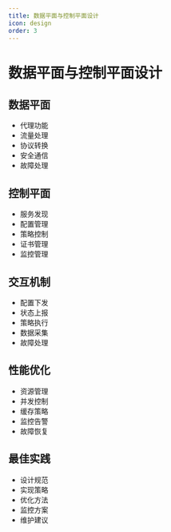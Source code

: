 ```yaml
---
title: 数据平面与控制平面设计
icon: design
order: 3
---
```


# 数据平面与控制平面设计

## 数据平面
- 代理功能
- 流量处理
- 协议转换
- 安全通信
- 故障处理

## 控制平面
- 服务发现
- 配置管理
- 策略控制
- 证书管理
- 监控管理

## 交互机制
- 配置下发
- 状态上报
- 策略执行
- 数据采集
- 故障处理

## 性能优化
- 资源管理
- 并发控制
- 缓存策略
- 监控告警
- 故障恢复

## 最佳实践
- 设计规范
- 实现策略
- 优化方法
- 监控方案
- 维护建议
